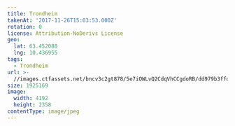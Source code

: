 ```yaml
---
title: Trondheim
takenAt: '2017-11-26T15:03:53.000Z'
rotation: 0
license: Attribution-NoDerivs License
geo:
  lat: 63.452088
  lng: 10.436955
tags:
  - Trondheim
url: >-
  //images.ctfassets.net/bncv3c2gt878/5e7iOWLvQ2CdqVhCCgdoRB/dd979b3ffdbc4dd700af1e1056cb5474/trondheim_38658319601_o
size: 1925169
image:
  width: 4192
  height: 2358
contentType: image/jpeg
---
```


